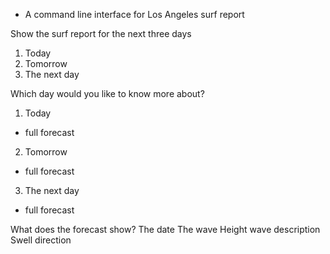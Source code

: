 - A command line interface for Los Angeles surf report

Show the surf report for the next three days

1. Today
2. Tomorrow
3. The next day

Which day would you like to know more about?

1. Today
  - full forecast
2. Tomorrow
  - full forecast
3. The next day
  - full forecast

  What does the forecast show?
  The date
  The wave Height
  wave description
  Swell direction
